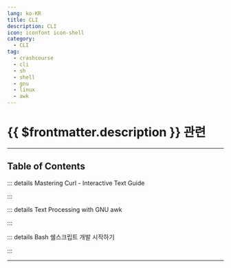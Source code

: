 ```yaml
---
lang: ko-KR
title: CLI
description: CLI
icon: iconfont icon-shell
category:
  - CLI
tag:
  - crashcourse
  - cli
  - sh
  - shell
  - gnu
  - linux
  - awk
---
```


# {{ $frontmatter.description }} 관련

<ShieldsGroup logos="gnubash,gnometerminal,apple,linux"/>

---

## Table of Contents

::: details Mastering Curl - Interactive Text Guide

<ToCLocal basePath="/cli/mastering-curl-interactive-text-guide" />

:::

::: details Text Processing with GNU awk

<ToCLocal basePath="/cli/text-processing-w-gnu-awk" />

:::

::: details Bash 쉘스크립트 개발 시작하기

<ToCLocal basePath="/cli/bash-dev" />

:::

---

<TagLinks />